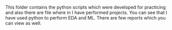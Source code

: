 This folder contains the python scripts which were developed for practicing and also there are file where in I have performed projects.
You can see that I have used python to perform EDA and ML.
There are few reports which you can view as well.
